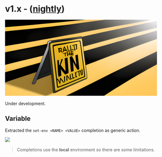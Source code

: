 # v1.x - ([nightly](../install/selfupdate.md))

![](./v1.x/banner.png)

Under development.

## Variable

Extracted the `set-env <NAME> <VALUE>` completion as generic action.

![](./v1.x/env.cast)

> Completions use the **local** environment so there are some limitations.
